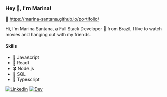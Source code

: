### Hey 👋, I'm Marina!

👀 https://marina-santana.github.io/portifolio/

Hi, I'm Marina Santana, a Full Stack Developer 🚀 from Brazil, I like to watch movies and hanging out with my friends.

#### Skills
- 🌻 Javascript
- 🌷 React
- 🍀 Node.js
- 🌼 SQL
- 🌻 Typescript

[![Linkedin](https://user-images.githubusercontent.com/47863089/106393745-a3134680-63d7-11eb-8351-8d8a5775630a.png "Linkedin")](https://linkedin.com/in/marina-santa)
[![Dev](https://user-images.githubusercontent.com/47863089/106393768-b6261680-63d7-11eb-917e-0935d28dbabd.png "Dev")](https://dev.to/marinasantana/modais-com-react-js-5eh8)


<!--
**marina-santana/marina-santana** is a ✨ _special_ ✨ repository because its `README.md` (this file) appears on your GitHub profile.
-->
